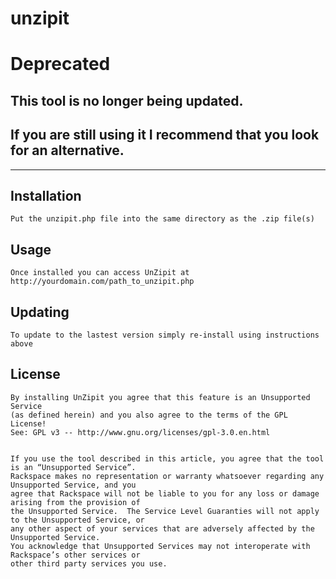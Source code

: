 unzipit
=======

# Deprecated

## This tool is no longer being updated. 

## If you are still using it I recommend that you look for an alternative.

------------

Installation
-----------

    Put the unzipit.php file into the same directory as the .zip file(s)


Usage
-----
    
    Once installed you can access UnZipit at http://yourdomain.com/path_to_unzipit.php


Updating
------------

    To update to the lastest version simply re-install using instructions above
    
License
------------

    By installing UnZipit you agree that this feature is an Unsupported Service 
    (as defined herein) and you also agree to the terms of the GPL License! 
    See: GPL v3 -- http://www.gnu.org/licenses/gpl-3.0.en.html


    If you use the tool described in this article, you agree that the tool is an “Unsupported Service”. 
    Rackspace makes no representation or warranty whatsoever regarding any Unsupported Service, and you 
    agree that Rackspace will not be liable to you for any loss or damage arising from the provision of 
    the Unsupported Service.  The Service Level Guaranties will not apply to the Unsupported Service, or 
    any other aspect of your services that are adversely affected by the Unsupported Service.  
    You acknowledge that Unsupported Services may not interoperate with Rackspace’s other services or 
    other third party services you use.
